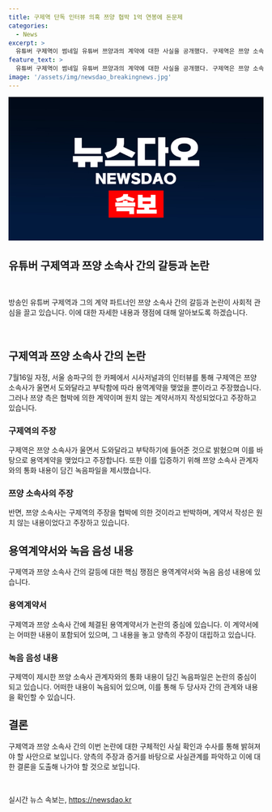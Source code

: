 ```yaml
---
title: 구제역 단독 인터뷰 의혹 쯔양 협박 1억 연봉에 돈문제
categories:
  - News
excerpt: >
  유튜버 구제역이 썸네일 유튜버 쯔양과의 계약에 대한 사실을 공개했다. 구제역은 쯔양 소속사의 부탁으로 용역을 맡았다며 5500만원을 받았지만 금전 갈취는 없었다고 주장하며 사이버 렉카로 불리며 수익을 챙겨왔다고 밝혔다. 그는 쯔양의 과거를 폭로하려던 유튜버를 입막음하기 위해 소속사의 부탁으로 용역을 맡은 것이라고 해명했고, 친인척들과의 통화 녹음 등 증거를 제출했다. 구제역은 또한 썸네일 유튜버들에게 금전을 지원했다고 밝혔다. 이에 대한 쯔양 측의 반론은 협박에 의한 것이며 수사를 통해 밝힐 것이라고 밝혔다.
feature_text: >
  유튜버 구제역이 썸네일 유튜버 쯔양과의 계약에 대한 사실을 공개했다. 구제역은 쯔양 소속사의 부탁으로 용역을 맡았다며 5500만원을 받았지만 금전 갈취는 없었다고 주장하며 사이버 렉카로 불리며 수익을 챙겨왔다고 밝혔다. 그는 쯔양의 과거를 폭로하려던 유튜버를 입막음하기 위해 소속사의 부탁으로 용역을 맡은 것이라고 해명했고, 친인척들과의 통화 녹음 등 증거를 제출했다. 구제역은 또한 썸네일 유튜버들에게 금전을 지원했다고 밝혔다. 이에 대한 쯔양 측의 반론은 협박에 의한 것이며 수사를 통해 밝힐 것이라고 밝혔다.
image: '/assets/img/newsdao_breakingnews.jpg'
---
```


<p><img src="/assets/img/newsdao_breakingnews.jpg" alt="ranknews 속보" /></p>

<h2>유튜버 구제역과 쯔양 소속사 간의 갈등과 논란</h2>

<p data-ke-size="size16">&nbsp;</p>

<p>방송인 유튜버 구제역과 그의 계약 파트너인 쯔양 소속사 간의 갈등과 논란이 사회적 관심을 끌고 있습니다. 이에 대한 자세한 내용과 쟁점에 대해 알아보도록 하겠습니다. </p>

<p data-ke-size="size16">&nbsp;</p>

<h2 data-ke-size="size26">구제역과 쯔양 소속사 간의 논란</h2>

<p data-ke-size="size16">7월16일 자정, 서울 송파구의 한 카페에서 시사저널과의 인터뷰를 통해 구제역은 쯔양 소속사가 울면서 도와달라고 부탁함에 따라 용역계약을 맺었을 뿐이라고 주장했습니다. 그러나 쯔양 측은 협박에 의한 계약이며 원치 않는 계약서까지 작성되었다고 주장하고 있습니다.</p>

<h3>구제역의 주장</h3>

<p data-ke-size="size16">구제역은 쯔양 소속사가 울면서 도와달라고 부탁하기에 들어준 것으로 밝혔으며 이를 바탕으로 용역계약을 맺었다고 주장합니다. 또한 이를 입증하기 위해 쯔양 소속사 관계자와의 통화 내용이 담긴 녹음파일을 제시했습니다.</p>

<h3>쯔양 소속사의 주장</h3>

<p data-ke-size="size16">반면, 쯔양 소속사는 구제역의 주장을 협박에 의한 것이라고 반박하며, 계약서 작성은 원치 않는 내용이었다고 주장하고 있습니다.</p>

<h2 data-ke-size="size26">용역계약서와 녹음 음성 내용</h2>

<p data-ke-size="size16">구제역과 쯔양 소속사 간의 갈등에 대한 핵심 쟁점은 용역계약서와 녹음 음성 내용에 있습니다.</p>

<h3>용역계약서</h3>

<p data-ke-size="size16">구제역과 쯔양 소속사 간에 체결된 용역계약서가 논란의 중심에 있습니다. 이 계약서에는 어떠한 내용이 포함되어 있으며, 그 내용을 놓고 양측의 주장이 대립하고 있습니다.</p>

<h3>녹음 음성 내용</h3>

<p data-ke-size="size16">구제역이 제시한 쯔양 소속사 관계자와의 통화 내용이 담긴 녹음파일은 논란의 중심이 되고 있습니다. 어떠한 내용이 녹음되어 있으며, 이를 통해 두 당사자 간의 관계와 내용을 확인할 수 있습니다.</p>

<h2 data-ke-size="size26">결론</h2>

<p data-ke-size="size16">구제역과 쯔양 소속사 간의 이번 논란에 대한 구체적인 사실 확인과 수사를 통해 밝혀져야 할 사안으로 보입니다. 양측의 주장과 증거를 바탕으로 사실관계를 파악하고 이에 대한 결론을 도출해 나가야 할 것으로 보입니다.</p>

<p data-ke-size="size16">&nbsp;</p>
실시간 뉴스 속보는, <a href="https://newsdao.kr" rel="dofollow">https://newsdao.kr</a>


